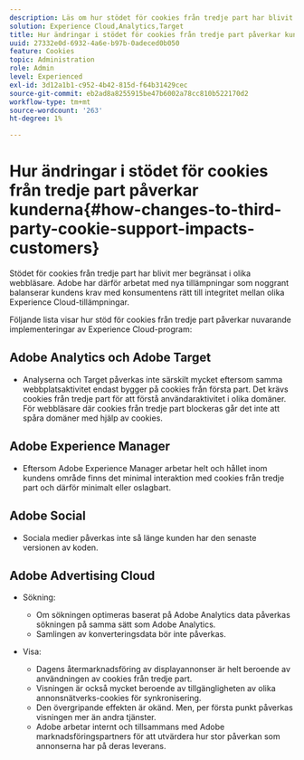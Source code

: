 ```yaml
---
description: Läs om hur stödet för cookies från tredje part har blivit allt mer begränsat i olika webbläsare.
solution: Experience Cloud,Analytics,Target
title: Hur ändringar i stödet för cookies från tredje part påverkar kunderna
uuid: 27332e0d-6932-4a6e-b97b-0adeced0b050
feature: Cookies
topic: Administration
role: Admin
level: Experienced
exl-id: 3d12a1b1-c952-4b42-815d-f64b31429cec
source-git-commit: eb2ad8a8255915be47b6002a78cc810b522170d2
workflow-type: tm+mt
source-wordcount: '263'
ht-degree: 1%

---
```


# Hur ändringar i stödet för cookies från tredje part påverkar kunderna{#how-changes-to-third-party-cookie-support-impacts-customers}

Stödet för cookies från tredje part har blivit mer begränsat i olika webbläsare. Adobe har därför arbetat med nya tillämpningar som noggrant balanserar kundens krav med konsumentens rätt till integritet mellan olika Experience Cloud-tillämpningar.

Följande lista visar hur stöd för cookies från tredje part påverkar nuvarande implementeringar av Experience Cloud-program:

## Adobe Analytics och Adobe Target

* Analyserna och Target påverkas inte särskilt mycket eftersom samma webbplatsaktivitet endast bygger på cookies från första part. Det krävs cookies från tredje part för att förstå användaraktivitet i olika domäner. För webbläsare där cookies från tredje part blockeras går det inte att spåra domäner med hjälp av cookies.

## Adobe Experience Manager

* Eftersom Adobe Experience Manager arbetar helt och hållet inom kundens område finns det minimal interaktion med cookies från tredje part och därför minimalt eller oslagbart.

## Adobe Social

* Sociala medier påverkas inte så länge kunden har den senaste versionen av koden.

## Adobe Advertising Cloud

* Sökning:

   * Om sökningen optimeras baserat på Adobe Analytics data påverkas sökningen på samma sätt som Adobe Analytics.
   * Samlingen av konverteringsdata bör inte påverkas.

* Visa:

   * Dagens återmarknadsföring av displayannonser är helt beroende av användningen av cookies från tredje part.
   * Visningen är också mycket beroende av tillgängligheten av olika annonsnätverks-cookies för synkronisering.
   * Den övergripande effekten är okänd. Men, per första punkt påverkas visningen mer än andra tjänster.
   * Adobe arbetar internt och tillsammans med Adobe marknadsföringspartners för att utvärdera hur stor påverkan som annonserna har på deras leverans.
